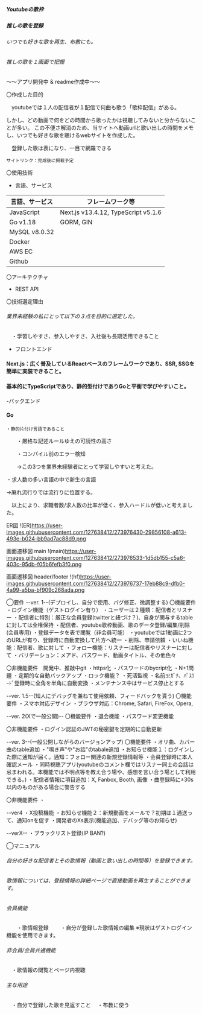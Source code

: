 ##### Youtubeの歌枠
##### 推しの歌を登録
###### いつでも好きな歌を再生、布教にも。
###### 推しの歌を１画面で把握

～～アプリ開発中 & readme作成中～～


〇作成した目的

　youtubeでは１人の配信者が１配信で何曲も歌う「歌枠配信」がある。
 
しかし、どの動画で何をどの時間から歌ったかは視聴してみないと分からないことが多い。
この不便さ解消のため、当サイトへ動画urlと歌い出しの時間をメモし、いつでも好きな歌を聴けるwebサイトを作成した。

　登録した歌は表になり、一目で網羅できる
 
    サイトリンク：完成後に掲載予定

〇使用技術

- 言語、サービス


| 言語、サービス  | フレームワーク等 |
| ------------- | ------------- |
| JavaScript  | Next.js v13.4.12, TypeScript v5.1.6  |
| Go v1.18  | GORM, GIN  |
|MySQL v8.0.32| |
| Docker | |
| AWS EC | |
| Github | |


〇アーキテクチャ
 - REST API

〇技術選定理由

###### 業界未経験の私にとって以下の３点を目的に選定した。
　・学習しやすさ、参入しやすさ、入社後も長期活用できること

- フロントエンド
#### Next.js：広く普及しているReactベースのフレームワークであり、SSR, SSGを簡単に実装できること。
#### 基本的にTypeScriptであり、静的型付けでありGoと平衡で学びやすいこと。
 
-バックエンド
 
#### Go

    ・静的片付け言語であること

　　・厳格な記述ルールゆえの可読性の高さ
 
　　・コンパイル前のエラー検知
  
　　→この3つを業界未経験者にとって学習しやすいと考えた。

  
・求人数の多い言語の中で新生の言語

→廃れ流行りでは流行りに位置する。

　以上により、求職者数/求人数の比率が低く、参入ハードルが低いと考えました。
 

ER図
!(ER)https://user-images.githubusercontent.com/127638412/273976430-29856108-a613-493e-b024-bb9ad7ac88d9.png

画面遷移図 main
!(main)https://user-images.githubusercontent.com/127638412/273976533-1d5db155-c5a6-403c-95db-f05b6fefb3f0.png

画面遷移図 header/footer
!(hf)https://user-images.githubusercontent.com/127638412/273976737-17eb88c9-dfb0-4a99-a5ba-bf909c268ada.png

◯要件
--ver. 1--(デプロイし、自分で使用、バグ修正、微調整する)
〇機能要件
・ログイン機能（ゲストログイン有り）
・ユーザーは２種類：配信者とリスナー
・配信者に特別：厳正な会員登録(twitterと紐づけ？)、自身が関与するtableに対しては全権保持
・配信者、youtube歌枠動画、歌のデータ登録/編集/削除(会員専用)
・登録データを表で閲覧（非会員可能）
・youtubeでは1動画に2つのURLが有り、登録時に自動変換して片方へ統一
・削除、申請依頼
・いいね機能：配信者、歌に対して
・フォロー機能：リスナーは配信者やリスナーに対して
・バリデーション：メアド、パスワード、動画タイトル、その他色々

〇非機能要件　開発中、推敲中git 
・https化
・パスワードのbycript化
・N+1問題
・定期的な自動バックアップ
・ロック機能？
・死活監視
・名前ﾖﾐｶﾞﾅ、ﾊﾟｽﾜｰﾄﾞ登録時に全角を半角に自動変換
・メンテナンス中はサービス停止とする


--ver. 1.5--(知人にデバッグを兼ねて使用依頼、フィードバックを貰う)
〇機能要件
・スマホ対応デザイン
・ブラウザ対応：Chrome, Safari, FireFox, Opera, 


--ver. 2(Xで一般公開)--
〇機能要件
・退会機能
・パスワード変更機能

〇非機能要件
・ログイン認証のJWTの秘密鍵を定期的に自動更新


--ver. 3--(一般公開しながらのバージョンアップ)
〇機能要件
・オリ曲、カバー曲のtable追加
・"鳴き声"や"お話"のtabale追加
・お知らせ機能１：ログインした際に通知が届く。通知：フォロー関連の新規登録情報等
・会員登録時に本人確認メール
・同時視聴アプリ(youtubeのコメント欄ではリスナー同士の会話は忌まわれる。本機能では不明点等を教え合う場や、感想を言い合う場として利用できる。)
・配信者情報に項目追加：X, Fanbox, Booth, 画像
・曲登録時に±30s以内のものがある場合に警告する

〇非機能要件
・

--ver4
・X投稿機能
・お知らせ機能２：新規動画をメールで？初期は１通送って、通知onを促す
・開発者のXs表示(機能追加、デバッグ等のお知らせ)

--verX--
・ブラックリスト登録(IP BAN?)

◯マニュアル
###### 自分の好きな配信者とその歌情報（動画と歌い出しの時間等）を登録できます。
###### 歌情報については、登録情報の詳細ページで直接動画を再生することができます。

###### 会員機能
　　・歌情報登録
　　・自分が登録した歌情報の編集
    ※現状はゲストログイン機能を使用できます。
###### 非会員/会員共通機能
 　・歌情報の閲覧とページ内視聴

###### 主な用途
　・自分で登録した歌を見返すこと
　・布教に使う

